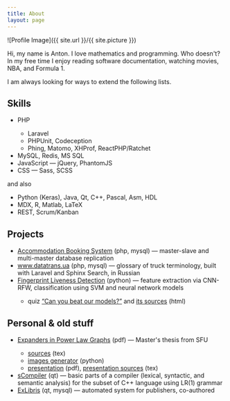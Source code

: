 ```yaml
---
title: About
layout: page
---
```

![Profile Image]({{ site.url }}/{{ site.picture }})

<p>
    Hi, my name is Anton.
    I love mathematics and programming. Who doesn't?
    In my free time I enjoy reading software documentation, watching movies, NBA, and Formula 1.
</p>

<p>I am always looking for ways to extend the following lists.</p>

<h2>Skills</h2>

<ul class="skill-list">
    <li>PHP</li>
    <ul>
        <li>Laravel</li>
        <li>PHPUnit, Codeception</li>
        <li>Phing, Matomo, XHProf, ReactPHP/Ratchet</li>
    </ul>
    <li>MySQL, Redis, MS SQL</li>
    <li>JavaScript&nbsp;&mdash; jQuery, PhantomJS</li>
    <li>CSS&nbsp;&mdash; Sass, SCSS</li>
</ul>

and also

<ul class="skill-list">
    <li>Python (Keras), Java, Qt, C++, Pascal, Asm, HDL</li>
    <li>MDX, R, Matlab, LaTeX</li>
    <li>REST, Scrum/Kanban</li>
</ul>

<h2>Projects</h2>

<ul>
    <li><a target="_blank" href="https://github.com/splinter89/db-replication">Accommodation Booking System</a> (php, mysql)&nbsp;&mdash; master-slave and multi-master database replication</li>
    <li><a target="_blank" href="http://www.datatrans.ua/">www.datatrans.ua</a> (php, mysql)&nbsp;&mdash; glossary of truck terminology, built with Laravel and Sphinx Search, in Russian</li>
    <li><a target="_blank" href="https://github.com/splinter89/fingerprint-liveness-detection">Fingerprint Liveness Detection</a> (python)&nbsp;&mdash; feature extraction via CNN-RFW, classification using SVM and neural network models</li>
    <ul>
        <li>quiz <a target="_blank" href="https://splinter89.github.io/fingerprint-liveness-detection/">&ldquo;Can you beat our models?&rdquo;</a> and <a target="_blank" href="https://github.com/splinter89/fingerprint-liveness-detection/tree/gh-pages">its sources</a> (html)</li>
    </ul>
</ul>

<h2>Personal &amp; old stuff</h2>
<ul>
    <li><a target="_blank" href="https://theses.lib.sfu.ca/4953/show">Expanders in Power Law Graphs</a> (pdf)&nbsp;&mdash; Master's thesis from SFU</li>
    <ul>
        <li><a target="_blank" href="https://github.com/splinter89/expanders-in-powerlaw-graphs">sources</a> (tex)</li>
        <li><a target="_blank" href="https://github.com/splinter89/expanders-in-powerlaw-graphs/blob/master/img_generator.py">images generator</a> (python)</li>
        <li><a target="_blank" href="https://github.com/splinter89/expanders-in-powerlaw-graphs/releases/download/presented/presentation.pdf">presentation</a> (pdf), <a target="_blank" href="https://github.com/splinter89/expanders-in-powerlaw-graphs/blob/presentation/presentation.tex">presentation sources</a> (tex)</li>
    </ul>
    <li><a target="_blank" href="https://github.com/splinter89/scompiler">sCompiler</a> (qt)&nbsp;&mdash; basic parts of a compiler (lexical, syntactic, and semantic analysis) for the subset of C++ language using LR(1) grammar</li>
    <li><a target="_blank" href="https://github.com/werwolf/ExLibris">ExLibris</a> (qt, mysql)&nbsp;&mdash; automated system for publishers, co-authored</li>
</ul>
